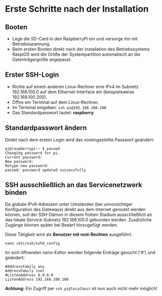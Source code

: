 # Erste Schritte nach der Installation

## Booten

* Lege die SD-Card in den RaspberryPi ein und versorge ihn mit Betriebsspannung.
* Beim ersten Booten direkt nach der Installation des Betriebssystems RaspiOS wird die Größe der Systempartition automatisch an die Datenträgergröße angepasst.

## Erster SSH-Login

* Richte auf einem anderen Linux-Rechner eine IPv4 im Subnetz 192.168.100.0 auf dem Ethernet-Interface ein (beispielsweise 192.168.100.200).
* Öffne ein Terminal auf dem Linux-Rechner.
* Im Terminal eingeben: `ssh pi@192.168.100.100`
* Das Standardpasswort lautet: **raspberry**

## Standardpasswort ändern

Direkt nach dem ersten Login wird das voreingestellte Passwort geändert:

```
pi@raspberrypi:~ $ passwd
Changing password for pi.
Current password: 
New password: 
Retype new password: 
passwd: password updated successfully
```

## SSH ausschließlich an das Servicenetzwerk binden

Da globale IPv6-Adressen unter Umständen (bei unvorsichtiger Konfiguration des Gateways)
direkt aus dem Internet geroutet werden können,
soll der SSH-Dämon in diesem frühen Stadium ausschließlich an das lokale Service-Subnetz 192.168.100.0 gebunden werden.
Zusätzliche Zugänge können später bei Bedarf hinzugefügt werden.

Diese Tätigkeit wird als **Benutzer mit root-Rechten** ausgeführt.
```
nano /etc/ssh/sshd_config
```
Im sich öffnenden nano-Editor werden folgende Einträge gesucht ('#') und geändert:
```
#AddressFamily any
AddressFamily inet
#ListenAddress 0.0.0.0
ListenAddress 192.168.100.100
```
**Achtung:** Ein Zugriff per `ssh pi@localhost` ist nun auch nicht mehr möglich!
